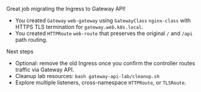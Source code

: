 Great job migrating the Ingress to Gateway API!

- You created `Gateway` `web-gateway` using `GatewayClass` `nginx-class` with HTTPS TLS termination for `gateway.web.k8s.local`.
- You created `HTTPRoute` `web-route` that preserves the original `/` and `/api` path routing.

Next steps
- Optional: remove the old Ingress once you confirm the controller routes traffic via Gateway API.
- Cleanup lab resources: `bash gateway-api-lab/cleanup.sh`
- Explore multiple listeners, cross-namespace `HTTPRoute`, or `TLSRoute`.

